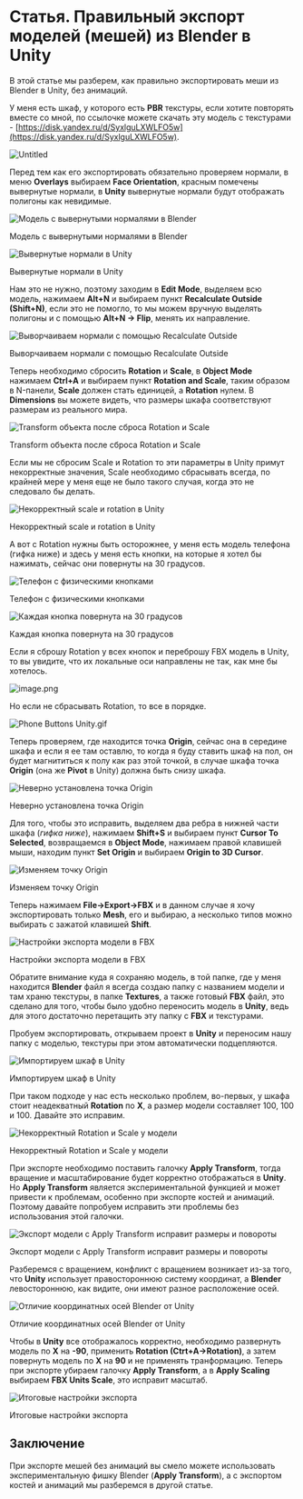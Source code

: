 # Статья. Правильный экспорт моделей (мешей) из Blender в Unity

В этой статье мы разберем, как правильно экспортировать меши из Blender в Unity, без анимаций.

У меня есть шкаф, у которого есть **PBR** текстуры, если хотите повторять вместе со мной, по ссылочке можете скачать эту модель с текстурами - [https://disk.yandex.ru/d/SyxlguLXWLFO5w](https://disk.yandex.ru/d/SyxlguLXWLFO5w).

![Untitled](images/Untitled.png)

Перед тем как его экспортировать обязательно проверяем нормали, в меню **Overlays** выбираем **Face Orientation**, красным помечены вывернутые нормали, в **Unity** вывернутые нормали будут отображать полигоны как невидимые.

![Модель с вывернутыми нормалями в Blender](images/Untitled%201.png)

Модель с вывернутыми нормалями в Blender

![Вывернутые нормали в Unity](images/Untitled%202.png)

Вывернутые нормали в Unity

Нам это не нужно, поэтому заходим в **Edit Mode**, выделяем всю модель, нажимаем **Alt+N** и выбираем пункт **Recalculate Outside (Shift+N)**, если это не помогло, то мы можем вручную выделять полигоны и с помощью **Alt+N → Flip**, менять их направление. 

![Выворчаиваем нормали с помощью Recalculate Outside](images/Untitled%203.png)

Выворчаиваем нормали с помощью Recalculate Outside

Теперь необходимо сбросить **Rotation** и **Scale**, в **Object Mode** нажимаем **Ctrl+A** и выбираем пункт **Rotation and Scale**, таким образом в N-панели, **Scale** должен стать единицей, а **Rotation** нулем. В **Dimensions** вы можете видеть, что размеры шкафа соответствуют размерам из реального мира.

![Transform объекта после сброса Rotation и Scale](images/Untitled%204.png)

Transform объекта после сброса Rotation и Scale

Если мы не сбросим Scale и Rotation то эти параметры в Unity примут некорректные значения, Scale необходимо сбрасывать всегда, по крайней мере у меня еще не было такого случая, когда это не следовало бы делать. 

![Некорректный scale и rotation в Unity](images/image.png)

Некорректный scale и rotation в Unity

А вот с Rotation нужны быть осторожнее, у меня есть модель телефона (гифка ниже) и здесь у меня есть кнопки, на которые я хотел бы нажимать, сейчас они повернуты на 30 градусов. 

![Телефон с физическими кнопками](images/Phone_Buttons_Blender.gif)

Телефон с физическими кнопками

![Каждая кнопка повернута на 30 градусов](images/image%201.png)

Каждая кнопка повернута на 30 градусов

Если я сброшу Rotation у всех кнопок и переброшу FBX модель в Unity, то вы увидите, что их локальные оси направлены не так, как мне бы хотелось.

![image.png](images/image%202.png)

Но если не сбрасывать Rotation, то все в порядке.

![Phone Buttons Unity.gif](images/Phone_Buttons_Unity.gif)

Теперь проверяем, где находится точка **Origin**, сейчас она в середине шкафа и если я ее там оставлю, то когда я буду ставить шкаф на пол, он будет магнититься к полу как раз этой точкой, в случае шкафа точка **Origin** (она же  **Pivot** в Unity) должна быть снизу шкафа.

![Неверно установлена точка Origin](images/BrokenPivot.gif)

Неверно установлена точка Origin

Для того, чтобы это исправить, выделяем два ребра в нижней части шкафа (*гифка ниже*), нажимаем **Shift+S** и выбираем пункт **Cursor To Selected**, возвращаемся в **Object Mode**, нажимаем правой клавишей мыши, находим пункт **Set Origin** и выбираем **Origin to 3D Cursor**.

![Изменяем точку Origin](images/ChangeOrigin.gif)

Изменяем точку Origin

Теперь нажимаем **File→Export→FBX** и в данном случае я хочу экспортировать только **Mesh**, его и выбираю, а несколько типов можно выбирать с зажатой клавишей **Shift**.

![Настройки экспорта модели в FBX](images/FirstExport.png)

Настройки экспорта модели в FBX

Обратите внимание куда я сохраняю модель, в той папке, где у меня находится **Blender** файл я всегда создаю папку с названием модели и там храню текстуры, в папке **Textures**, а также готовый **FBX** файл, это сделано для того, чтобы было удобно переносить модель в **Unity**, ведь для этого достаточно перетащить эту папку с **FBX** и текстурами.

Пробуем экспортировать, открываем проект в **Unity** и переносим нашу папку с моделью, текстуры при этом автоматически подцепляются.

![Импортируем шкаф в Unity](images/NormalOrigin.gif)

Импортируем шкаф в Unity

При таком подходе у нас есть несколько проблем, во-первых, у шкафа стоит неадекватный **Rotation** по **X**, а размер модели составляет 100, 100 и 100. Давайте это исправим.

![Некорректный Rotation и Scale у модели](images/Untitled%205.png)

Некорректный Rotation и Scale у модели

При экспорте необходимо поставить галочку **Apply Transform**, тогда вращение и масштабирование будет корректно отображаться в **Unity**. Но **Apply Transform** является экспериментальной функцией и может привести к проблемам, особенно при экспорте костей и анимаций. Поэтому давайте попробуем исправить эти проблемы без использования этой галочки.

![Экспорт модели с Apply Transform исправит размеры и повороты](images/Untitled%206.png)

Экспорт модели с Apply Transform исправит размеры и повороты

Разберемся с вращением, конфликт с вращением возникает из-за того, что **Unity** использует правостороннюю систему координат, а **Blender** левостороннюю, как видите, они имеют разное расположение осей. 

![Отличие координатных осей Blender от Unity](images/image6-3.png)

Отличие координатных осей Blender от Unity

Чтобы в **Unity** все отображалось корректно, необходимо развернуть модель по **X** на **-90**, применить **Rotation (Ctrt+A→Rotation)**, а затем повернуть модель по **X** на **90** и не применять транформацию. Теперь при экспорте убираем галочку **Apply Transform**, а в **Apply Scaling** выбираем **FBX Units Scale**, это исправит масштаб.

![Итоговые настройки экспорта](images/Untitled%207.png)

Итоговые настройки экспорта

## Заключение

При экспорте мешей без анимаций вы смело можете использовать экспериментальную фишку Blender (**Apply Transform**), а с экспортом костей и анимаций мы разберемся в другой статье.